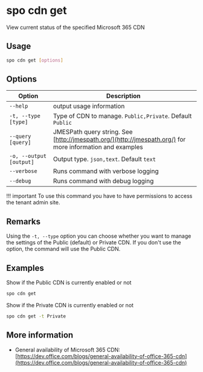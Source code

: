 # spo cdn get

View current status of the specified Microsoft 365 CDN

## Usage

```sh
spo cdn get [options]
```

## Options

Option|Description
------|-----------
`--help`|output usage information
`-t, --type [type]`|Type of CDN to manage. `Public,Private`. Default `Public`
`--query [query]`|JMESPath query string. See [http://jmespath.org/](http://jmespath.org/) for more information and examples
`-o, --output [output]`|Output type. `json,text`. Default `text`
`--verbose`|Runs command with verbose logging
`--debug`|Runs command with debug logging

!!! important
    To use this command you have to have permissions to access the tenant admin site.

## Remarks

Using the `-t, --type` option you can choose whether you want to manage the settings of the Public (default) or Private CDN. If you don't use the option, the command will use the Public CDN.

## Examples

Show if the Public CDN is currently enabled or not

```sh
spo cdn get
```

Show if the Private CDN is currently enabled or not

```sh
spo cdn get -t Private
```

## More information

- General availability of Microsoft 365 CDN: [https://dev.office.com/blogs/general-availability-of-office-365-cdn](https://dev.office.com/blogs/general-availability-of-office-365-cdn)